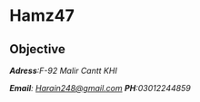 # Hamz47

## Objective

***Adress**:F-92 Malir Cantt KHI*

***Email**: Harain248@gmail.com **PH**:03012244859*
